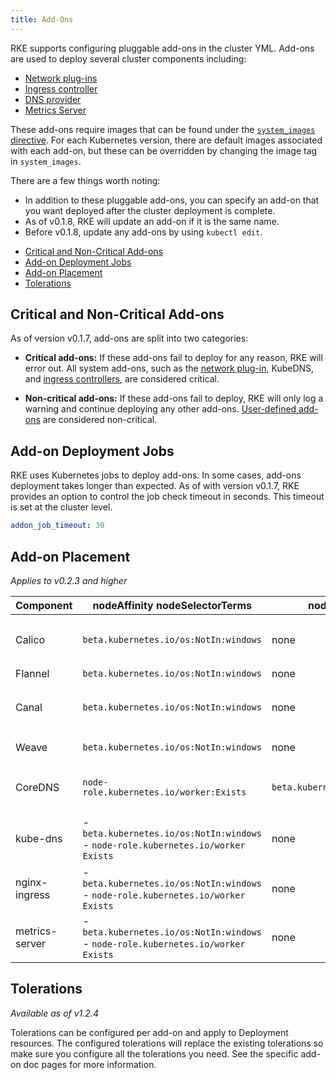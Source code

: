 ```yaml
---
title: Add-Ons
---
```


RKE supports configuring pluggable add-ons in the cluster YML. Add-ons are used to deploy several cluster components including:

* [Network plug-ins](config-options/add-ons/network-plugins/)
* [Ingress controller](config-options/add-ons/ingress-controllers/)
* [DNS provider](config-options/add-ons/dns/)
* [Metrics Server](config-options/add-ons/metrics-server/)

These add-ons require images that can be found under the [`system_images` directive](config-options/system-images/). For each Kubernetes version, there are default images associated with each add-on, but these can be overridden by changing the image tag in `system_images`.

There are a few things worth noting:

* In addition to these pluggable add-ons, you can specify an add-on that you want deployed after the cluster deployment is complete.
* As of v0.1.8, RKE will update an add-on if it is the same name.
* Before v0.1.8, update any add-ons by using `kubectl edit`.

- [Critical and Non-Critical Add-ons](#critical-and-non-critical-add-ons)
- [Add-on Deployment Jobs](#add-on-deployment-jobs)
- [Add-on Placement](#add-on-placement)
- [Tolerations](#tolerations)

## Critical and Non-Critical Add-ons

As of version v0.1.7, add-ons are split into two categories:

- **Critical add-ons:** If these add-ons fail to deploy for any reason, RKE will error out. All system add-ons, such as the [network plug-in](config-options/add-ons/network-plugins/), KubeDNS, and [ingress controllers](config-options/add-ons/ingress-controllers/), are considered critical.

- **Non-critical add-ons:** If these add-ons fail to deploy, RKE will only log a warning and continue deploying any other add-ons. [User-defined add-ons](config-options/add-ons/user-defined-add-ons/) are considered non-critical.

## Add-on Deployment Jobs

RKE uses Kubernetes jobs to deploy add-ons. In some cases, add-ons deployment takes longer than expected. As of with version v0.1.7, RKE provides an option to control the job check timeout in seconds. This timeout is set at the cluster level.

```yaml
addon_job_timeout: 30
```

## Add-on Placement

_Applies to v0.2.3 and higher_

| Component          | nodeAffinity nodeSelectorTerms             | nodeSelector | Tolerations |
| ------------------ | ------------------------------------------ | ------------ | ----------- |
| Calico             | `beta.kubernetes.io/os:NotIn:windows`  | none | - `NoSchedule:Exists`<br/>- `NoExecute:Exists`<br/>- `CriticalAddonsOnly:Exists` |
| Flannel            | `beta.kubernetes.io/os:NotIn:windows`  | none | - `operator:Exists` |
| Canal              | `beta.kubernetes.io/os:NotIn:windows`  | none         | - `NoSchedule:Exists`<br/>- `NoExecute:Exists`<br/>- `CriticalAddonsOnly:Exists` |
| Weave              | `beta.kubernetes.io/os:NotIn:windows`  | none | - `NoSchedule:Exists`<br/>- `NoExecute:Exists` |
| CoreDNS            | `node-role.kubernetes.io/worker:Exists` | `beta.kubernetes.io/os:linux` | - `NoSchedule:Exists`<br/>- `NoExecute:Exists`<br/>- `CriticalAddonsOnly:Exists` |
| kube-dns           | - `beta.kubernetes.io/os:NotIn:windows`<br/>- `node-role.kubernetes.io/worker` `Exists` | none  | - `NoSchedule:Exists`<br/>- `NoExecute:Exists`<br/>- `CriticalAddonsOnly:Exists` |
| nginx-ingress      | - `beta.kubernetes.io/os:NotIn:windows`<br/>- `node-role.kubernetes.io/worker` `Exists` | none | - `NoSchedule:Exists`<br/>- `NoExecute:Exists` |
| metrics-server     | - `beta.kubernetes.io/os:NotIn:windows`<br/>- `node-role.kubernetes.io/worker` `Exists` | none | - `NoSchedule:Exists`<br/>- `NoExecute:Exists` |

## Tolerations

_Available as of v1.2.4_

Tolerations can be configured per add-on and apply to Deployment resources. The configured tolerations will replace the existing tolerations so make sure you configure all the tolerations you need. See the specific add-on doc pages for more information.

